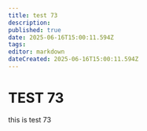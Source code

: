 ```yaml
---
title: test 73
description: 
published: true
date: 2025-06-16T15:00:11.594Z
tags: 
editor: markdown
dateCreated: 2025-06-16T15:00:11.594Z
---
```


# TEST 73
this is test 73
